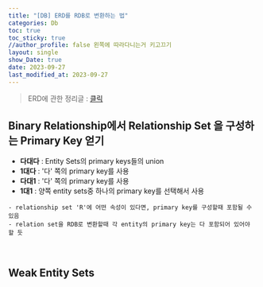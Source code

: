 ```yaml
---
title: "[DB] ERD를 RDB로 변환하는 법"
categories: Db
toc: true
toc_sticky: true
//author_profile: false 왼쪽에 따라다니는거 키고끄기
layout: single
show_Date: true
date: 2023-09-27
last_modified_at: 2023-09-27
---
```


> ERD에 관한 정리글 : [클릭](https://igh01gi.github.io/db/Erd/)



## Binary Relationship에서 Relationship Set 을 구성하는 Primary Key 얻기

- **다대다** : Entity Sets의 primary keys들의 union
- **1대다** : '다' 쪽의 primary key를 사용
- **다대1** : '다' 쪽의 primary key를 사용
- **1대1** : 양쪽 entity sets중 하나의 primary key를 선택해서 사용

``` 
- relationship set 'R'에 어떤 속성이 있다면, primary key를 구성할때 포함될 수 있음
- relation set을 RDB로 변환할때 각 entity의 primary key는 다 포함되어 있어야 할 듯
```

<br>





## Weak Entity Sets

